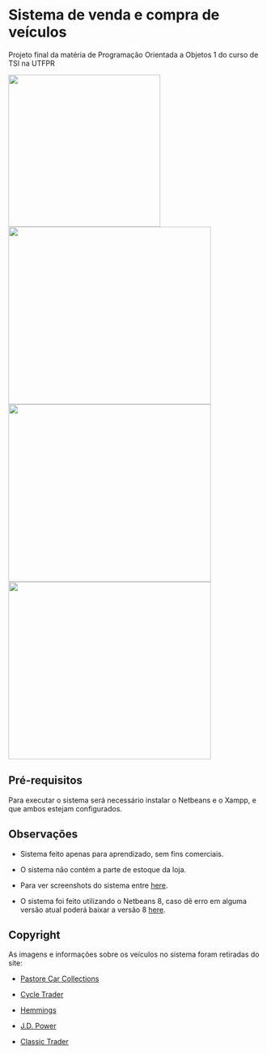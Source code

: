 # Sistema de venda e compra de veículos

Projeto final da matéria de Programação Orientada a Objetos 1 do curso de TSI na UTFPR

<img src="https://cdn.discordapp.com/attachments/715640649051013144/1082379765803130880/login.JPG" style="width:300px; heigh:400px;">

<img src="https://cdn.discordapp.com/attachments/715640649051013144/1082380027846475846/cadastroVen.JPG" style="width:400px; height:350px;">

<img src="https://cdn.discordapp.com/attachments/715640649051013144/1082379986188632184/dDodge.JPG" style="width:400px; height:350px;">

<img src="https://cdn.discordapp.com/attachments/715640649051013144/1082380091968979024/Relatorio.JPG" style="width:400px; height:350px;">

<h2>Pré-requisitos</h2>

Para executar o sistema será necessário instalar o Netbeans e o Xampp, e que ambos estejam configurados.

## Observações

* Sistema feito apenas para aprendizado, sem fins comerciais.

* O sistema não contém a parte de estoque da loja.

* Para ver screenshots do sistema entre [here](https://drive.google.com/drive/folders/1lmvWOaSSS5HKAh-V_93A-uDeDgxnkkZ9?usp=share_link).

* O sistema foi feito utilizando o Netbeans 8, caso dê erro em alguma versão atual poderá baixar a versão 8 [here](https://drive.google.com/drive/folders/1Ko-8QFKB0jrRFzrUYE3giQlUaa9Cn0Xj?usp=share_link).

## Copyright

As imagens e informações sobre os veículos no sistema foram retiradas do site:

* [Pastore Car Collections](https://www.pastorecc.com.br) 

* [Cycle Trader](https://www.cycletrader.com/)

* [Hemmings](https://www.hemmings.com/)

* [J.D. Power](https://www.jdpower.com/)

* [Classic Trader](https://www.classic-trader.com/uk/cars)